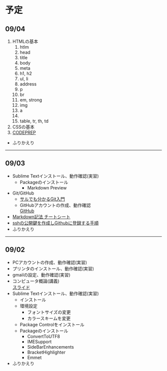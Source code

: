 # 予定

## 09/04

1. HTMLの基本
	1. htlm
	1. head
	1. title
	1. body
	1. meta
	1. h1, h2
	1. ul, li
	1. address
	1. p
	1. br
	1. em, strong
	1. img
	1. a
	1. <!-- コメント -->
	1. table, tr, th, td
1. CSSの基本
1. [CODEPREP](http://codeprep.jp/ja)
- ふりかえり

---

## 09/03

- Sublime Textインストール、動作確認(実習)
	- Packageのインストール
		- Markdown Preview
- Git/GitHub
	- [サルでも分かるGit入門](http://www.backlog.jp/git-guide/)
	- GitHubアカウントの作成、動作確認  
	[GitHub](https://github.com/)
- [Markdown記法 チートシート](https://help.github.com/articles/github-flavored-markdown/)
- [sshの公開鍵を作成しGithubに登録する手順](http://monsat.hatenablog.com/entry/generating-ssh-keys-for-github)
- ふりかえり

---

## 09/02

- PCアカウントの作成、動作確認(実習)
- プリンタのインストール、動作確認(実習)
- gmailの設定、動作確認(実習)
- コンピュータ概論(講義)  
[スライド](http://www.slideshare.net/kkyama/20130225-16726615)
- Sublime Textインストール、動作確認(実習)
	- インストール
	- 環境設定
		- フォントサイズの変更
		- カラースキームを変更
	- Package Controlをインストール
	- Packageのインストール
		- ConvertToUTF8
		- IMESupport
		- SideBarEnhancements
		- BracketHighlighter
		- Emmet
- ふりかえり